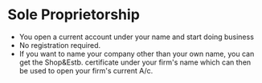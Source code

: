 # Sole Proprietorship

- You open a current account under your name and start doing business
- No registration required.
- If you want to name your company other than your own name, you can get the Shop&Estb. certificate under your firm's name which can then be used to open your firm's current A/c.
